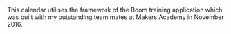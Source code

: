 This calendar utilises the framework of the Boom training application which was built with my outstanding team mates at Makers Academy in November 2016.
